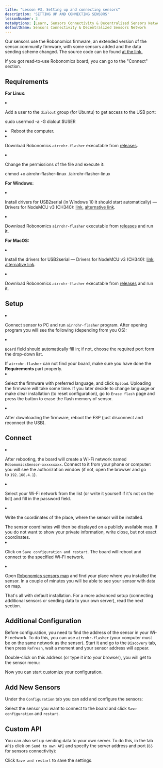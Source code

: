 ```yaml
---
title: "Lesson #3, Setting up and connecting sensors"
description: 'SETTING UP AND CONNECTING SENSORS'
lessonNumber: 3
metaOptions: [Learn, Sensors Connectivity & Decentralized Sensors Network]
defaultName: Sensors Connectivity & Decentralized Sensors Network
---
```


Our sensors use the Robonomics firmware, an extended version of the sensor.community firmware, with some sensors added and the data sending scheme changed. The source code can be found [at the link.](https://github.com/LoSk-p/sensors-software/tree/master/airrohr-firmware)

If you got read-to-use Robonomics board, you can go to the "Connect" section.

## Requirements

**For Linux:**

<List type="numbers">

<li>

Add a user to the `dialout` group (for Ubuntu) to get access to the USB port:

<LessonCodeWrapper language="bash" noLines>sudo usermod -a -G dialout $USER</LessonCodeWrapper>

</li>

<li>Reboot the computer.</li>

<li>

Download Robonomics `airrohr-flasher` executable from [releases](https://github.com/airalab/sensors-connectivity/releases).

</li>

<li>

Change the permissions of the file and execute it:

<LessonCodeWrapper language="bash">chmod +x airrohr-flasher-linux
./airrohr-flasher-linux</LessonCodeWrapper>


</li>

</List>


**For Windows:**

<List type="numbers">

<li>

Install drivers for USB2serial (in Windows 10 it should start automatically) — Drivers for NodeMCU v3 (CH340): [link](http://www.wch.cn/downloads/file/5.html), [alternative link](https://d.inf.re/luftdaten/CH341SER.ZIP). 

</li>

<li>

Download Robonomics `airrohr-flasher` executable from [releases](https://github.com/airalab/sensors-connectivity/releases) and run it.

</li>

</List>

**For MacOS:**

<List type="numbers">

<li>

Install the drivers for USB2serial — Drivers for NodeMCU v3 (CH340): [link](http://www.wch.cn/downloads/file/178.html), [alternative link](https://d.inf.re/luftdaten/CH341SER_MAC.ZIP).

</li>

<li>

Download Robonomics `airrohr-flasher` executable from [releases](https://github.com/airalab/sensors-connectivity/releases) and run it.

</li>

</List>


## Setup

<List type="numbers">

<li>

Connect sensor to PC and run `airrohr-flasher` program. After opening program you will see the following (depending from you OS):

<LessonImages imageClasses="mb" src="sensors-connectivity-course/lesson-3-0.png" alt="tutorial image"/>

</li>

<li>

`Board` field should automatically fill in; if not, choose the required port form the drop-down list.

<RoboAcademyNote type="okay" title="INFO">
If <code>airrohr-flasher</code> can not find your board, make sure you have done the <b>Requirements</b> part properly.
</RoboAcademyNote>

</li>

<li>

Select the firmware with preferred language, and click `Upload`. Uploading the firmware will take some time. If you later decide to change language or make clear installation (to reset configuration), go to `Erase flash` page and press the button to erase the flash memory of sensor.

</li>

<li>

After downloading the firmware, reboot the ESP (just disconnect and reconnect the USB).

</li>

</List>

## Connect

<List type="numbers">

<li>

After rebooting, the board will create a Wi-Fi network named `RobonomicsSensor-xxxxxxxxx`. Connect to it from your phone or computer: you will see the authorization window (if not, open the browser and go to `192.168.4.1`).

</li>

<li>

Select your Wi-Fi network from the list (or write it yourself if it's not on the list) and fill in the password field.

</li>

<li>

Write the coordinates of the place, where the sensor will be installed.

<RoboAcademyNote type="warning" title="WARNING">
The sensor coordinates will then be displayed on a publicly available map. If you do not want to show your private information, write close, but not exact coordinates.
</RoboAcademyNote>

<LessonImages src="sensors-connectivity-course/lesson-3-1.png" alt="tutorial image"/>

</li>

<li>

Click on `Save configuration and restart`. The board will reboot and connect to the specified Wi-Fi network. 

</li>

<li>

Open [Robonomics sensors map](https://sensors.robonomics.network/#/) and find your place where you installed the sensor. In a couple of minutes you will be able to see your sensor with data on map.


<LessonImages src="sensors-connectivity-course/lesson-3-2.jpg" alt="tutorial image"/>

</li>

</List>

That's all with default installation. For a more advanced setup (connecting additional sensors or sending data to your own server), read the next section.

## Additional Configuration

Before configuration, you need to find the address of the sensor in your Wi-Fi network. To do this, you can use `airrohr-flasher` (your computer must be on the same network as the sensor). Start it and go to the `Discovery` tab, then press `Refresh`, wait a moment and your sensor address will appear.

<LessonImages imageClasses="mb" src="sensors-connectivity-course/lesson-3-3.png" alt="tutorial image"/>

Double-click on this address (or type it into your browser), you will get to the sensor menu:

<LessonImages imageClasses="mb" src="sensors-connectivity-course/lesson-3-4.png" alt="tutorial image"/>

Now you can start customize your configuration.


## Add New Sensors

Under the `Configuration` tab you can add and configure the sensors:

<LessonImages imageClasses="mb" src="sensors-connectivity-course/lesson-3-5.png" alt="tutorial image"/>

Select the sensor you want to connect to the board and click `Save configuration` and `restart`.

## Custom API

You can also set up sending data to your own server. To do this, in the tab `APIs` click on `Send to own API` and specify the server address and port (`65` for sensors connectivity):

<LessonImages imageClasses="mb" src="sensors-connectivity-course/lesson-3-6.png" alt="tutorial image"/>

Click `Save and restart` to save the settings.